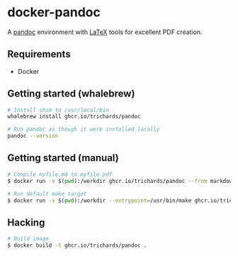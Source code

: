 # docker-pandoc

A [pandoc][pandoc] environment with [LaTeX][latex] tools for excellent PDF creation.

## Requirements

 - Docker

## Getting started (whalebrew)

```bash
# Install shim to /usr/local/bin
whalebrew install ghcr.io/trichards/pandoc

# Run pandoc as though it were installed locally
pandoc --version
```

## Getting started (manual)

```bash
# Compile myfile.md to myfile.pdf
$ docker run -v $(pwd):/workdir ghcr.io/trichards/pandoc --from markdown --to latex -o myfile.pdf myfile.md

# Run default make target
$ docker run -v $(pwd):/workdir --entrypoint=/usr/bin/make ghcr.io/trichards/pandoc
```

## Hacking

```bash
# Build image
$ docker build -t ghcr.io/trichards/pandoc .
```

[latex]: https://www.latex-project.org/
[pandoc]: https://pandoc.org/
